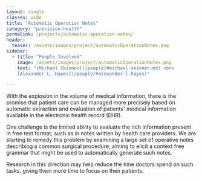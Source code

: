 ```yaml
---
layout: single
classes: wide
title: "Automatic Operation Notes"
category: "precision-health"
permalink: /projects/automatic-operation-notes/
header:
  teaser: /assets/images/project/automaticOperationNotes.png
sidebar:
  - title: "People Involved"
    image: /assets/images/project/automaticOperationNotes.png
    text: "[Michael Skinner](/people/#michael-skinner-md) <br>
    [Alexander L. Hayes](/people/#alexander-l-hayes)"

---
```



With the explosion in the volume of medical information, there is the promise that patient care can be managed more precisely based on automatic extraction and evaluation of patients' medical information available in the electronic health record (EHR).

One challenge is the limited ability to evaluate the rich information present in free text format, such as in notes written by health care providers.  We are starting to remedy this problem by examining a large set of operative notes describing a common surgical procedure, aiming to elicit a context free grammar that might be used to automatically generate such notes.

Research in this direction may help reduce the time doctors spend on such tasks, giving them more time to focus on their patients.
